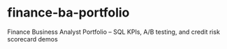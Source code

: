 # finance-ba-portfolio
Finance Business Analyst Portfolio – SQL KPIs, A/B testing, and credit risk scorecard demos
